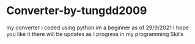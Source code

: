 # Converter-by-tungdd2009
my converter i coded using python
im a beginner as of 29/9/2021
I hope you like it
there will be updates as I progress in my programming Skills
